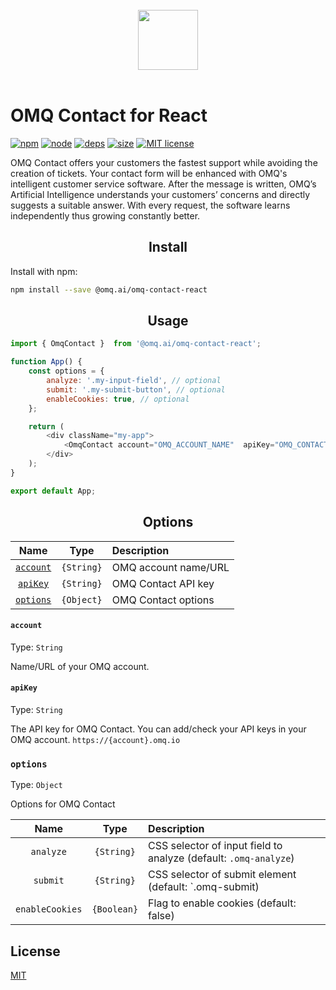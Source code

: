 <br>

<div align="center">
  <a href="https://omq.ai/products/contact/">
    <img width="96" height="96" src="https://omq.ai/images/icons/products/contact_96x96.svg" alt="">
  </a>
</div>

<br>

# OMQ Contact for React

[![npm][npm]][npm-url]
[![node][node]][node-url]
[![deps][deps]][deps-url]
[![size][size]][size-url]
[![MIT license](http://img.shields.io/badge/license-MIT-brightgreen.svg)](http://opensource.org/licenses/MIT)

OMQ Contact offers your customers the fastest support while avoiding the creation of tickets. Your contact form will be 
enhanced with OMQ's intelligent customer service software. After the message is written, OMQ’s Artificial Intelligence 
understands your customers’ concerns and directly suggests a suitable answer. With every request, the software learns 
independently thus growing constantly better.

<h2 align="center">Install</h2>

Install with npm:

```bash
npm install --save @omq.ai/omq-contact-react
```

<h2 align="center">Usage</h2>

```js
import { OmqContact }  from '@omq.ai/omq-contact-react';

function App() {
    const options = {
        analyze: '.my-input-field', // optional
        submit: '.my-submit-button', // optional
        enableCookies: true, // optional
    };

    return (
        <div className="my-app">
            <OmqContact account="OMQ_ACCOUNT_NAME"  apiKey="OMQ_CONTACT_API_KEY" options={options} />
        </div>
    );
}

export default App;
```

<h2 align="center">Options</h2>

|               Name                |         Type          | Description                              |
| :-------------------------------: | :-------------------: | :--------------------------------------- |
|          [`account`](#account)    |      `{String}`       | OMQ account name/URL                     |
|           [`apiKey`](#apiKey)     |      `{String}`       | OMQ Contact API key                      |
|           [`options`](#options)   |      `{Object}`       | OMQ Contact options                      |



#### `account`

Type: `String`

Name/URL of your OMQ account.

#### `apiKey`

Type: `String`

The API key for OMQ Contact. You can add/check your API keys in your OMQ account.
`https://{account}.omq.io`

### `options`

Type: `Object`

Options for OMQ Contact

|               Name                |         Type          | Description                              |
| :-------------------------------: | :-------------------: | :--------------------------------------- |
|       `analyze`                   |      `{String}`       | CSS selector of input field to analyze (default: `.omq-analyze`) |
|       `submit`                    |      `{String}`       | CSS selector of submit element (default: `.omq-submit) |
|       `enableCookies`             |      `{Boolean}`      | Flag to enable cookies (default: false)  |

## License

[MIT](./LICENSE)

[npm]: https://img.shields.io/npm/v/@omq.ai/omq-contact-react.svg
[npm-url]: https://www.npmjs.com/package/@omq.ai/omq-contact-react
[node]: https://img.shields.io/node/v/@omq.ai/omq-contact-react.svg
[node-url]: https://nodejs.org
[size]: https://packagephobia.now.sh/badge?p=@omq.ai/omq-contact-react
[size-url]: https://packagephobia.now.sh/result?p=@omq.ai/omq-contact-react
[deps]: https://david-dm.org/OMQ/omq-contact-react.svg
[deps-url]: https://david-dm.org/OMQ/omq-contact-react

